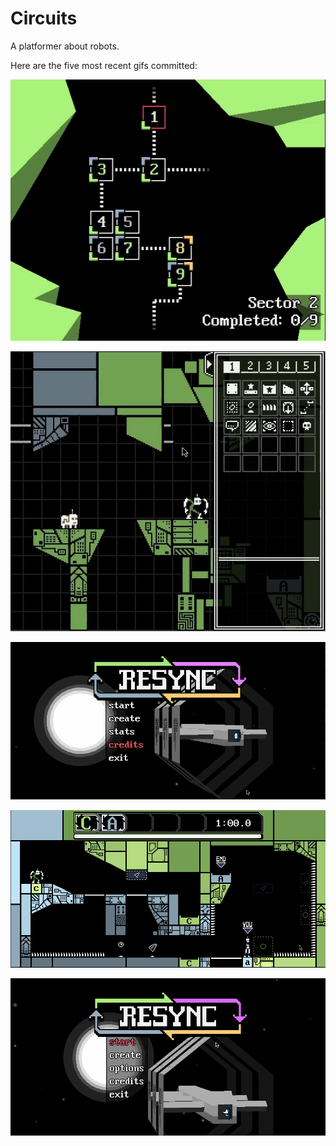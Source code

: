 # Circuits
A platformer about robots.

Here are the five most recent gifs committed:

![125-rocks.gif](gifs/125-rocks.gif?raw=true "125-rocks")

![124-decorations.gif](gifs/124-decorations.gif?raw=true "124-decorations")

![123-stats-menu.gif](gifs/123-stats-menu.gif?raw=true "123-stats-menu")

![122-pause-menu.gif](gifs/122-pause-menu.gif?raw=true "122-pause-menu")

![121-levels.gif](gifs/121-levels.gif?raw=true "121-levels")
